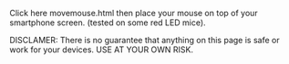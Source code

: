 Click here movemouse.html then place your mouse on top of your smartphone screen. (tested on some red LED mice). 

DISCLAMER: There is no guarantee that anything on this page is safe or work for your devices. USE AT YOUR OWN RISK.

